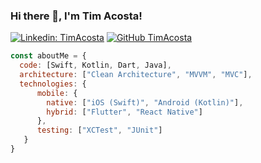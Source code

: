 
### Hi there 👋, I'm Tim Acosta!

</em></p>
[![Linkedin: TimAcosta](https://img.shields.io/badge/-TimAcosta-blue?style=flat-square&logo=Linkedin&logoColor=white&link=https://www.linkedin.com/in/tim-acosta-ross-74888678/)](https://www.linkedin.com/in/tim-acosta-ross-74888678/)
[![GitHub TimAcosta](https://img.shields.io/github/followers/timacosta?label=follow&style=social)](https://github.com/timacosta)


```javascript
const aboutMe = {
  code: [Swift, Kotlin, Dart, Java],
  architecture: ["Clean Architecture", "MVVM", "MVC"],
  technologies: {
      mobile: {
        native: ["iOS (Swift)", "Android (Kotlin)"],
        hybrid: ["Flutter", "React Native"]
      },
      testing: ["XCTest", "JUnit"]
   }
}
```
